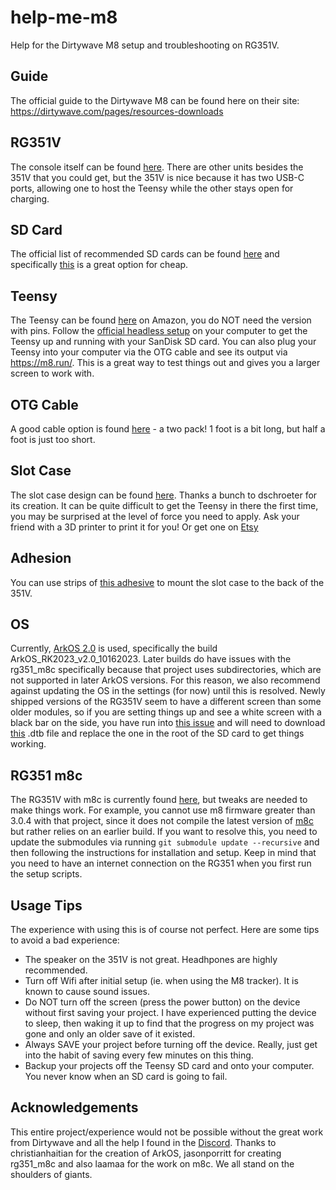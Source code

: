 # help-me-m8
Help for the Dirtywave M8 setup and troubleshooting on RG351V.

## Guide
The official guide to the Dirtywave M8 can be found here on their site:
https://dirtywave.com/pages/resources-downloads

## RG351V
The console itself can be found [here](https://www.amazon.com/dp/B09CQ1XMX7?th=1). There are other units besides the 351V that you could get, but the 351V is nice because it has two USB-C ports, allowing one to host the Teensy while the other stays open for charging.

## SD Card
The official list of recommended SD cards can be found [here](https://dirtywave.com/pages/recommended-microsd-cards) and specifically [this](https://www.amazon.com/SanDisk-Ultra-UHS-I-Memory-Adapter/dp/B00M55C0NS?th=1) is a great option for cheap.

## Teensy
The Teensy can be found [here](https://www.amazon.com/PJRC-Cortex-M7-Processor-iMXRT1062-Without/dp/B088JY7P2H) on Amazon, you do NOT need the version with pins. Follow the [official headless setup](https://github.com/DirtyWave/M8Docs/blob/main/docs/M8HeadlessSetup.md) on your computer to get the Teensy up and running with your SanDisk SD card. You can also plug your Teensy into your computer via the OTG cable and see its output via https://m8.run/. This is a great way to test things out and gives you a larger screen to work with.

## OTG Cable
A good cable option is found [here](https://www.amazon.com/gp/product/B09DG4DXQC/ref=ppx_yo_dt_b_asin_title_o02_s00?ie=UTF8&th=1) - a two pack! 1 foot is a bit long, but half a foot is just too short.

## Slot Case
The slot case design can be found [here](https://www.thingiverse.com/thing:4965543). Thanks a bunch to dschroeter for its creation. It can be quite difficult to get the Teensy in there the first time, you may be surprised at the level of force you need to apply. Ask your friend with a 3D printer to print it for you! Or get one on [Etsy](https://www.etsy.com/listing/1417826298/high-quality-teensy-41-m8-headless)

## Adhesion
You can use strips of [this adhesive](https://www.amazon.com/dp/B09FY9MCQB?ref=ppx_yo2ov_dt_b_product_details&th=1) to mount the slot case to the back of the 351V.

## OS
Currently, [ArkOS 2.0](https://github.com/christianhaitian/arkos) is used, specifically the build ArkOS_RK2023_v2.0_10162023. Later builds do have issues with the rg351_m8c specifically because that project uses subdirectories, which are not supported in later ArkOS versions. For this reason, we also recommend against updating the OS in the settings (for now) until this is resolved. Newly shipped versions of the RG351V seem to have a different screen than some older modules, so if you are setting things up and see a white screen with a black bar on the side, you have run into [this issue](https://github.com/christianhaitian/arkos/issues/662) and will need to download [this](https://github.com/christianhaitian/arkos/issues/662#issuecomment-1510064072) .dtb file and replace the one in the root of the SD card to get things working.

## RG351 m8c
The RG351V with m8c is currently found [here](https://github.com/jasonporritt/rg351_m8c), but tweaks are needed to make things work. For example, you cannot use m8 firmware greater than 3.0.4 with that project, since it does not compile the latest version of [m8c](https://github.com/laamaa/m8c/) but rather relies on an earlier build. If you want to resolve this, you need to update the submodules via running `git submodule update --recursive` and then following the instructions for installation and setup. Keep in mind that you need to have an internet connection on the RG351 when you first run the setup scripts.

## Usage Tips
The experience with using this is of course not perfect. Here are some tips to avoid a bad experience:
- The speaker on the 351V is not great. Headhpones are highly recommended.
- Turn off Wifi after initial setup (ie. when using the M8 tracker). It is known to cause sound issues.
- Do NOT turn off the screen (press the power button) on the device without first saving your project. I have experienced putting the device to sleep, then waking it up to find that the progress on my project was gone and only an older save of it existed.
- Always SAVE your project before turning off the device. Really, just get into the habit of saving every few minutes on this thing.
- Backup your projects off the Teensy SD card and onto your computer. You never know when an SD card is going to fail.

## Acknowledgements
This entire project/experience would not be possible without the great work from Dirtywave and all the help I found in the [Discord](https://discord.gg/WEavjFNYHh). Thanks to christianhaitian for the creation of ArkOS, jasonporritt for creating rg351_m8c and also laamaa for the work on m8c. We all stand on the shoulders of giants.
